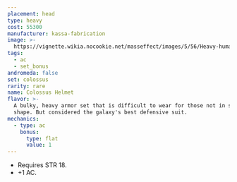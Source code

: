 ```yaml
---
placement: head
type: heavy
cost: 55300
manufacturer: kassa-fabrication
image: >-
  https://vignette.wikia.nocookie.net/masseffect/images/5/56/Heavy-human-Colossus.png/revision/latest/scale-to-width-down/160?cb=20100209161006
tags:
  - ac
  - set_bonus
andromeda: false
set: colossus
rarity: rare
name: Colossus Helmet
flavor: >-
  A bulky, heavy armor set that is difficult to wear for those not in superior
  shape. But considered the galaxy's best defensive suit.
mechanics:
  - type: ac
    bonus:
      type: flat
      value: 1
---
```

- Requires STR 18.
- +1 AC.
